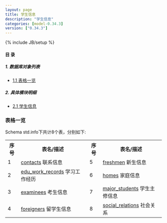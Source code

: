 ```yaml
---
layout: page
title: 学生信息 
description: "学生信息"
categories: [model-0.34.3]
version: ["0.34.3"]
---
```

{% include JB/setup %}

#### 目 录

##### 1. 数据库对象列表
  * [1.1 表格一览](index.html#表格一览)

##### 2. 具体模块明细
* [2.1 学生信息](/model/std/info/misc.html)

### 表格一览
Schema std.info下共计8个表，分别如下:

<table class="table table-bordered table-striped table-condensed">
  <tr>
    <th class="info_header text-center">序号</th>
    <th class="info_header">表名/描述</th>
    <th class="info_header text-center">序号</th>
    <th class="info_header">表名/描述</th>
  </tr>
  <tr>
    <td>1</td>
    <td><a href="/model/std/info/misc.html#表格-contacts-联系信息">contacts</a> 联系信息</td>
    <td>5</td>
    <td><a href="/model/std/info/misc.html#表格-freshmen-新生信息">freshmen</a> 新生信息</td>
  </tr>
  <tr>
    <td>2</td>
    <td><a href="/model/std/info/misc.html#表格-edu_work_records-学习工作经历">edu_work_records</a> 学习工作经历</td>
    <td>6</td>
    <td><a href="/model/std/info/misc.html#表格-homes-家庭信息">homes</a> 家庭信息</td>
  </tr>
  <tr>
    <td>3</td>
    <td><a href="/model/std/info/misc.html#表格-examinees-考生信息">examinees</a> 考生信息</td>
    <td>7</td>
    <td><a href="/model/std/info/misc.html#表格-major_students-学生主修信息">major_students</a> 学生主修信息</td>
  </tr>
  <tr>
    <td>4</td>
    <td><a href="/model/std/info/misc.html#表格-foreigners-留学生信息">foreigners</a> 留学生信息</td>
    <td>8</td>
    <td><a href="/model/std/info/misc.html#表格-social_relations-社会关系">social_relations</a> 社会关系</td>
  </tr>
</table>

